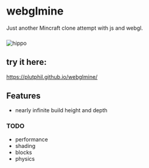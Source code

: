 # webglmine
Just another Mincraft clone attempt with js and webgl.
###
![hippo](https://media.tenor.com/images/83aab92e3eb5c24a5eaa7e95e2672752/tenor.gif)
## try it here:
https://plutphil.github.io/webglmine/
## Features
- nearly infinite build height and depth
### TODO
- performance
- shading
- blocks
- physics
